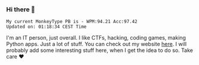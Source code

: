 ### Hi there 👋
<!-- PB START -->
```
My current MonkeyType PB is - WPM:94.21 Acc:97.42
Updated on: 01:18:34 CEST Time
```
<!-- PB END -->
I'm an IT person, just overall. I like CTFs, hacking, coding games, making Python apps. Just a lot of stuff.
You can check out my website [here](https://skill3472.github.io/).
I will probably add some interesting stuff here, when I get the idea to do so. Take care ❤️
